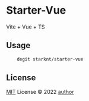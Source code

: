 # Starter-Vue
Vite + Vue + TS

## Usage
```bash
    degit starknt/starter-vue
```

## License

[MIT](./LICENSE) License © 2022 [author](https://github.com/author)